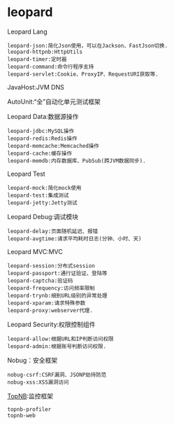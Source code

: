 # leopard

Leopard Lang

	leopard-json:简化Json使用，可以在Jackson、FastJson切换.
	leopard-httpnb:HttpUtils
	leopard-timer:定时器
	leopard-command:命令行程序支持
	leopard-servlet:Cookie、ProxyIP、RequestURI获取等.
	
JavaHost:JVM DNS

AutoUnit:“全”自动化单元测试框架

Leopard Data:数据源操作

	leopard-jdbc:MySQL操作
	leopard-redis:Redis操作
	leopard-memcache:Memcached操作
	leopard-cache:缓存操作
	leopard-memdb:内存数据库、PubSub(跨JVM数据同步).
	
Leopard Test

	leopard-mock:简化mock使用
	leopard-test:集成测试
	leopard-jetty:Jetty测试
	
Leopard Debug:调试模块

	leopard-delay:页面随机延迟、报错
	leopard-avgtime:请求平均耗时日志(分钟、小时、天)
	
Leopard MVC:MVC

	leopard-session:分布式session
	leopard-passport:通行证验证、登陆等
	leopard-captcha:验证码
	leopard-frequency:访问频率限制 
	leopard-trynb:细到URL级别的异常处理
	leopard-xparam:请求特殊参数
	leopard-proxy:webserver代理.
	
Leopard Security:权限控制组件

	leopard-allow:根据URL和IP判断访问权限
	leopard-admin:根据账号判断访问权限.
	
Nobug：安全框架

	nobug-csrf:CSRF漏洞、JSONP劫持防范
	nobug-xss:XSS漏洞访问

[TopNB](http://github.com/tanhaichao/topnb):监控框架

	topnb-profiler
	topnb-web
